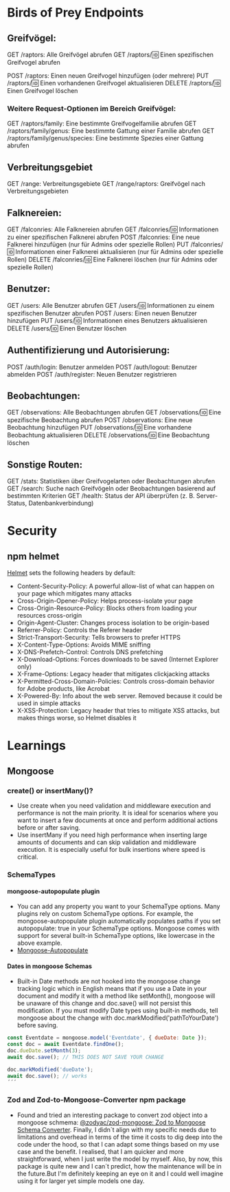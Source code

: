 # Birds of Prey Endpoints

## Greifvögel:

GET /raptors: Alle Greifvögel abrufen
GET /raptors/:id: Einen spezifischen Greifvogel abrufen

POST /raptors: Einen neuen Greifvogel hinzufügen (oder mehrere)
PUT /raptors/:id: Einen vorhandenen Greifvogel aktualisieren
DELETE /raptors/:id: Einen Greifvogel löschen

### Weitere Request-Optionen im Bereich Greifvögel:

GET /raptors/family: Eine bestimmte Greifvogelfamilie abrufen
GET /raptors/family/genus: Eine bestimmte Gattung einer Familie abrufen
GET /raptors/family/genus/species: Eine bestimmte Spezies einer Gattung abrufen

## Verbreitungsgebiet

GET /range: Verbreitungsgebiete
GET /range/raptors: Greifvögel nach Verbreitungsgebieten

## Falknereien:

GET /falconries: Alle Falknereien abrufen
GET /falconries/:id: Informationen zu einer spezifischen Falknerei abrufen
POST /falconries: Eine neue Falknerei hinzufügen (nur für Admins oder spezielle Rollen)
PUT /falconries/:id: Informationen einer Falknerei aktualisieren (nur für Admins oder spezielle Rollen)
DELETE /falconries/:id: Eine Falknerei löschen (nur für Admins oder spezielle Rollen)

## Benutzer:

GET /users: Alle Benutzer abrufen
GET /users/:id: Informationen zu einem spezifischen Benutzer abrufen
POST /users: Einen neuen Benutzer hinzufügen
PUT /users/:id: Informationen eines Benutzers aktualisieren
DELETE /users/:id: Einen Benutzer löschen

## Authentifizierung und Autorisierung:

POST /auth/login: Benutzer anmelden
POST /auth/logout: Benutzer abmelden
POST /auth/register: Neuen Benutzer registrieren

## Beobachtungen:

GET /observations: Alle Beobachtungen abrufen
GET /observations/:id: Eine spezifische Beobachtung abrufen
POST /observations: Eine neue Beobachtung hinzufügen
PUT /observations/:id: Eine vorhandene Beobachtung aktualisieren
DELETE /observations/:id: Eine Beobachtung löschen

## Sonstige Routen:

GET /stats: Statistiken über Greifvogelarten oder Beobachtungen abrufen
GET /search: Suche nach Greifvögeln oder Beobachtungen basierend auf bestimmten Kriterien
GET /health: Status der API überprüfen (z. B. Server-Status, Datenbankverbindung)

# Security

## npm helmet

[Helmet](https://www.npmjs.com/package/helmet) sets the following headers by default:

- Content-Security-Policy: A powerful allow-list of what can happen on your page which mitigates many attacks
- Cross-Origin-Opener-Policy: Helps process-isolate your page
- Cross-Origin-Resource-Policy: Blocks others from loading your resources cross-origin
- Origin-Agent-Cluster: Changes process isolation to be origin-based
- Referrer-Policy: Controls the Referer header
- Strict-Transport-Security: Tells browsers to prefer HTTPS
- X-Content-Type-Options: Avoids MIME sniffing
- X-DNS-Prefetch-Control: Controls DNS prefetching
- X-Download-Options: Forces downloads to be saved (Internet Explorer only)
- X-Frame-Options: Legacy header that mitigates clickjacking attacks
- X-Permitted-Cross-Domain-Policies: Controls cross-domain behavior for Adobe products, like Acrobat
- X-Powered-By: Info about the web server. Removed because it could be used in simple attacks
- X-XSS-Protection: Legacy header that tries to mitigate XSS attacks, but makes things worse, so Helmet disables it

# Learnings

## Mongoose

### create() or insertMany()?

- Use create when you need validation and middleware execution and performance is not the main priority. It is ideal for scenarios where you want to insert a few documents at once and perform additional actions before or after saving.
- Use insertMany if you need high performance when inserting large amounts of documents and can skip validation and middleware execution. It is especially useful for bulk insertions where speed is critical.

### SchemaTypes

#### mongoose-autopopulate plugin

- You can add any property you want to your SchemaType options. Many plugins rely on custom SchemaType options. For example, the mongoose-autopopulate plugin automatically populates paths if you set autopopulate: true in your SchemaType options. Mongoose comes with support for several built-in SchemaType options, like lowercase in the above example.
- [Mongoose-Autopopulate](https://plugins.mongoosejs.io/plugins/autopopulate)

#### Dates in mongoose Schemas

- Built-in Date methods are not hooked into the mongoose change tracking logic which in English means that if you use a Date in your document and modify it with a method like setMonth(), mongoose will be unaware of this change and doc.save() will not persist this modification. If you must modify Date types using built-in methods, tell mongoose about the change with doc.markModified('pathToYourDate') before saving.

```js
const Eventdate = mongoose.model('Eventdate', { dueDate: Date });
const doc = await Eventdate.findOne();
doc.dueDate.setMonth(3);
await doc.save(); // THIS DOES NOT SAVE YOUR CHANGE

doc.markModified('dueDate');
await doc.save(); // works
´´´

```

### Zod and Zod-to-Mongoose-Converter npm package

- Found and tried an interesting package to convert zod object into a mongoose schmema: [@zodyac/zod-mongoose: Zod to Mongoose Schema Converter](https://www.npmjs.com/package/@zodyac/zod-mongoose). Finally, I didn´t align with my specific needs due to limitations and overhead in terms of the time it costs to dig deep into the code under the hood, so that I can adapt some things based on my use case and the benefit. I realised, that I am quicker and more straightforward, when I just write the model by myself. Also, by now, this package is quite new and I can´t predict, how the maintenance will be in the future.But I'm definitely keeping an eye on it and I could well imagine using it for larger yet simple models one day.
